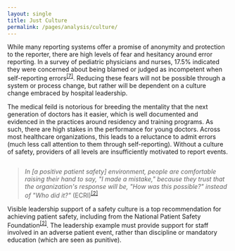 ```yaml
---
layout: single
title: Just Culture
permalink: /pages/analysis/culture/
---
```


While many reporting systems offer a promise of anonymity and protection to the reporter, there are high levels of fear and hesitancy around error reporting. In a survey of pediatric physicians and nurses, 17.5% indicated they were concerned about being blamed or judged as incompetent when self-reporting errors<sup>[[7]](https://rauchb.github.io/RMI-5103/assets/sources/#7)</sup>. Reducing these fears will not be possible through a system or process change, but rather will be dependent on a culture change embraced by hospital leadership. 

The medical feild is notorious for breeding the mentality that the next generation of doctors has it easier, which is well documented and evidenced in the practices around residency and training programs. As such, there are high stakes in the performance for young doctors. Across most healthcare organizations, this leads to a reluctance to admit errors (much less call attention to them through self-reporting). Without a culture of safety, providers of all levels are insufficiently motivated to report events. 

<figure style="width: 150px" class="align-left">
  <img src="{{ site.url }}{{ site.baseurl }}/assets/images/raised-hand.jpg" alt="">
</figure> 

>*In [a positive patient safety] environment, people are comfortable raising their hand to say, "I made a mistake," because they trust that the organization's response will be, "How was this possible?" instead of "Who did it?"* (ECRI)<sup>[[2]](https://rauchb.github.io/RMI-5103/assets/sources/#2)</sup>

Visible leadership support of a safety culture is a top recommendation for achieving patient safety, including from the National Patient Safety Foundation<sup>[[2]](https://rauchb.github.io/RMI-5103/assets/sources/#2)</sup>. The leadership example must provide support for staff involved in an adverse patient event, rather than discipline or mandatory education (which are seen as punitive). 